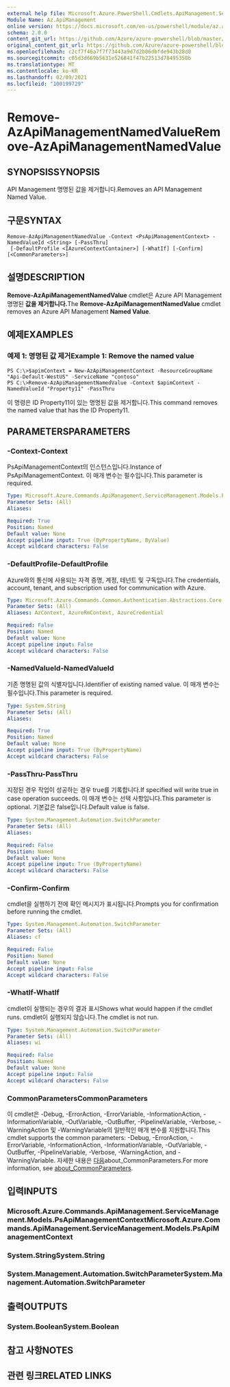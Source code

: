 ```yaml
---
external help file: Microsoft.Azure.PowerShell.Cmdlets.ApiManagement.ServiceManagement.dll-Help.xml
Module Name: Az.ApiManagement
online version: https://docs.microsoft.com/en-us/powershell/module/az.apimanagement/remove-azapimanagementnamedvalue
schema: 2.0.0
content_git_url: https://github.com/Azure/azure-powershell/blob/master/src/ApiManagement/ApiManagement/help/Remove-AzApiManagementNamedValue.md
original_content_git_url: https://github.com/Azure/azure-powershell/blob/master/src/ApiManagement/ApiManagement/help/Remove-AzApiManagementNamedValue.md
ms.openlocfilehash: c2cf7f46a7f7f73443a9d7d2b06dbfde943b28d0
ms.sourcegitcommit: c05d3d669b5631e526841f47b22513d78495350b
ms.translationtype: MT
ms.contentlocale: ko-KR
ms.lasthandoff: 02/09/2021
ms.locfileid: "100199729"
---
```

# <span data-ttu-id="94532-101">Remove-AzApiManagementNamedValue</span><span class="sxs-lookup"><span data-stu-id="94532-101">Remove-AzApiManagementNamedValue</span></span>

## <span data-ttu-id="94532-102">SYNOPSIS</span><span class="sxs-lookup"><span data-stu-id="94532-102">SYNOPSIS</span></span>
<span data-ttu-id="94532-103">API Management 명명된 값을 제거합니다.</span><span class="sxs-lookup"><span data-stu-id="94532-103">Removes an API Management Named Value.</span></span>

## <span data-ttu-id="94532-104">구문</span><span class="sxs-lookup"><span data-stu-id="94532-104">SYNTAX</span></span>

```
Remove-AzApiManagementNamedValue -Context <PsApiManagementContext> -NamedValueId <String> [-PassThru]
 [-DefaultProfile <IAzureContextContainer>] [-WhatIf] [-Confirm] [<CommonParameters>]
```

## <span data-ttu-id="94532-105">설명</span><span class="sxs-lookup"><span data-stu-id="94532-105">DESCRIPTION</span></span>
<span data-ttu-id="94532-106">**Remove-AzApiManagementNamedValue** cmdlet은 Azure API Management 명명된 **값을 제거합니다.**</span><span class="sxs-lookup"><span data-stu-id="94532-106">The **Remove-AzApiManagementNamedValue** cmdlet removes an Azure API Management **Named Value**.</span></span>

## <span data-ttu-id="94532-107">예제</span><span class="sxs-lookup"><span data-stu-id="94532-107">EXAMPLES</span></span>

### <span data-ttu-id="94532-108">예제 1: 명명된 값 제거</span><span class="sxs-lookup"><span data-stu-id="94532-108">Example 1: Remove the named value</span></span>
```
PS C:\>$apimContext = New-AzApiManagementContext -ResourceGroupName "Api-Default-WestUS" -ServiceName "contoso"
PS C:\>Remove-AzApiManagementNamedValue -Context $apimContext -NamedValueId "Property11" -PassThru
```

<span data-ttu-id="94532-109">이 명령은 ID Property11이 있는 명명된 값을 제거합니다.</span><span class="sxs-lookup"><span data-stu-id="94532-109">This command removes the named value that has the ID Property11.</span></span>

## <span data-ttu-id="94532-110">PARAMETERS</span><span class="sxs-lookup"><span data-stu-id="94532-110">PARAMETERS</span></span>

### <span data-ttu-id="94532-111">-Context</span><span class="sxs-lookup"><span data-stu-id="94532-111">-Context</span></span>
<span data-ttu-id="94532-112">PsApiManagementContext의 인스턴스입니다.</span><span class="sxs-lookup"><span data-stu-id="94532-112">Instance of PsApiManagementContext.</span></span>
<span data-ttu-id="94532-113">이 매개 변수는 필수입니다.</span><span class="sxs-lookup"><span data-stu-id="94532-113">This parameter is required.</span></span>

```yaml
Type: Microsoft.Azure.Commands.ApiManagement.ServiceManagement.Models.PsApiManagementContext
Parameter Sets: (All)
Aliases:

Required: True
Position: Named
Default value: None
Accept pipeline input: True (ByPropertyName, ByValue)
Accept wildcard characters: False
```

### <span data-ttu-id="94532-114">-DefaultProfile</span><span class="sxs-lookup"><span data-stu-id="94532-114">-DefaultProfile</span></span>
<span data-ttu-id="94532-115">Azure와의 통신에 사용되는 자격 증명, 계정, 테넌트 및 구독입니다.</span><span class="sxs-lookup"><span data-stu-id="94532-115">The credentials, account, tenant, and subscription used for communication with Azure.</span></span>

```yaml
Type: Microsoft.Azure.Commands.Common.Authentication.Abstractions.Core.IAzureContextContainer
Parameter Sets: (All)
Aliases: AzContext, AzureRmContext, AzureCredential

Required: False
Position: Named
Default value: None
Accept pipeline input: False
Accept wildcard characters: False
```

### <span data-ttu-id="94532-116">-NamedValueId</span><span class="sxs-lookup"><span data-stu-id="94532-116">-NamedValueId</span></span>
<span data-ttu-id="94532-117">기존 명명된 값의 식별자입니다.</span><span class="sxs-lookup"><span data-stu-id="94532-117">Identifier of existing named value.</span></span>
<span data-ttu-id="94532-118">이 매개 변수는 필수입니다.</span><span class="sxs-lookup"><span data-stu-id="94532-118">This parameter is required.</span></span>

```yaml
Type: System.String
Parameter Sets: (All)
Aliases:

Required: True
Position: Named
Default value: None
Accept pipeline input: True (ByPropertyName)
Accept wildcard characters: False
```

### <span data-ttu-id="94532-119">-PassThru</span><span class="sxs-lookup"><span data-stu-id="94532-119">-PassThru</span></span>
<span data-ttu-id="94532-120">지정된 경우 작업이 성공하는 경우 true를 기록합니다.</span><span class="sxs-lookup"><span data-stu-id="94532-120">If specified will write true in case operation succeeds.</span></span>
<span data-ttu-id="94532-121">이 매개 변수는 선택 사항입니다.</span><span class="sxs-lookup"><span data-stu-id="94532-121">This parameter is optional.</span></span>
<span data-ttu-id="94532-122">기본값은 false입니다.</span><span class="sxs-lookup"><span data-stu-id="94532-122">Default value is false.</span></span>

```yaml
Type: System.Management.Automation.SwitchParameter
Parameter Sets: (All)
Aliases:

Required: False
Position: Named
Default value: None
Accept pipeline input: True (ByPropertyName)
Accept wildcard characters: False
```

### <span data-ttu-id="94532-123">-Confirm</span><span class="sxs-lookup"><span data-stu-id="94532-123">-Confirm</span></span>
<span data-ttu-id="94532-124">cmdlet을 실행하기 전에 확인 메시지가 표시됩니다.</span><span class="sxs-lookup"><span data-stu-id="94532-124">Prompts you for confirmation before running the cmdlet.</span></span>

```yaml
Type: System.Management.Automation.SwitchParameter
Parameter Sets: (All)
Aliases: cf

Required: False
Position: Named
Default value: None
Accept pipeline input: False
Accept wildcard characters: False
```

### <span data-ttu-id="94532-125">-WhatIf</span><span class="sxs-lookup"><span data-stu-id="94532-125">-WhatIf</span></span>
<span data-ttu-id="94532-126">cmdlet이 실행되는 경우의 결과 표시</span><span class="sxs-lookup"><span data-stu-id="94532-126">Shows what would happen if the cmdlet runs.</span></span>
<span data-ttu-id="94532-127">cmdlet이 실행되지 않습니다.</span><span class="sxs-lookup"><span data-stu-id="94532-127">The cmdlet is not run.</span></span>

```yaml
Type: System.Management.Automation.SwitchParameter
Parameter Sets: (All)
Aliases: wi

Required: False
Position: Named
Default value: None
Accept pipeline input: False
Accept wildcard characters: False
```

### <span data-ttu-id="94532-128">CommonParameters</span><span class="sxs-lookup"><span data-stu-id="94532-128">CommonParameters</span></span>
<span data-ttu-id="94532-129">이 cmdlet은 -Debug, -ErrorAction, -ErrorVariable, -InformationAction, -InformationVariable, -OutVariable, -OutBuffer, -PipelineVariable, -Verbose, -WarningAction 및 -WarningVariable의 일반적인 매개 변수를 지원합니다.</span><span class="sxs-lookup"><span data-stu-id="94532-129">This cmdlet supports the common parameters: -Debug, -ErrorAction, -ErrorVariable, -InformationAction, -InformationVariable, -OutVariable, -OutBuffer, -PipelineVariable, -Verbose, -WarningAction, and -WarningVariable.</span></span> <span data-ttu-id="94532-130">자세한 내용은 [다음](http://go.microsoft.com/fwlink/?LinkID=113216)about_CommonParameters.</span><span class="sxs-lookup"><span data-stu-id="94532-130">For more information, see [about_CommonParameters](http://go.microsoft.com/fwlink/?LinkID=113216).</span></span>

## <span data-ttu-id="94532-131">입력</span><span class="sxs-lookup"><span data-stu-id="94532-131">INPUTS</span></span>

### <span data-ttu-id="94532-132">Microsoft.Azure.Commands.ApiManagement.ServiceManagement.Models.PsApiManagementContext</span><span class="sxs-lookup"><span data-stu-id="94532-132">Microsoft.Azure.Commands.ApiManagement.ServiceManagement.Models.PsApiManagementContext</span></span>

### <span data-ttu-id="94532-133">System.String</span><span class="sxs-lookup"><span data-stu-id="94532-133">System.String</span></span>

### <span data-ttu-id="94532-134">System.Management.Automation.SwitchParameter</span><span class="sxs-lookup"><span data-stu-id="94532-134">System.Management.Automation.SwitchParameter</span></span>

## <span data-ttu-id="94532-135">출력</span><span class="sxs-lookup"><span data-stu-id="94532-135">OUTPUTS</span></span>

### <span data-ttu-id="94532-136">System.Boolean</span><span class="sxs-lookup"><span data-stu-id="94532-136">System.Boolean</span></span>

## <span data-ttu-id="94532-137">참고 사항</span><span class="sxs-lookup"><span data-stu-id="94532-137">NOTES</span></span>

## <span data-ttu-id="94532-138">관련 링크</span><span class="sxs-lookup"><span data-stu-id="94532-138">RELATED LINKS</span></span>
